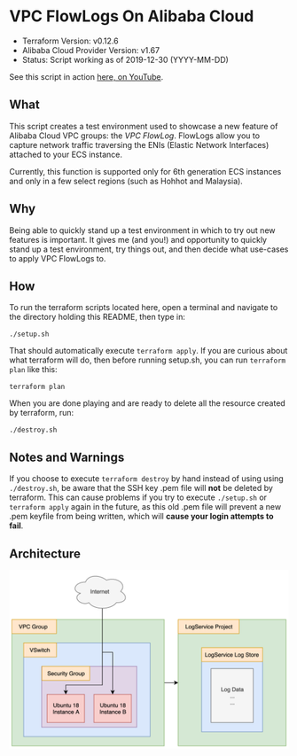 # VPC FlowLogs On Alibaba Cloud

- Terraform Version: v0.12.6
- Alibaba Cloud Provider Version: v1.67
- Status: Script working as of 2019-12-30 (YYYY-MM-DD)

See this script in action [here, on YouTube](https://www.youtube.com/watch?v=x16Z7WsRUrg&feature=youtu.be).

## What

This script creates a test environment used to showcase a new feature of Alibaba Cloud VPC groups: the *VPC FlowLog*. FlowLogs allow you to capture network traffic traversing the ENIs (Elastic Network Interfaces) attached to your ECS instance.

Currently, this function is supported only for 6th generation ECS instances and only in a few select regions (such as Hohhot and Malaysia).

## Why

Being able to quickly stand up a test environment in which to try out new features is important. It gives me (and you!) and opportunity to quickly stand up a test environment, try things out, and then decide what use-cases to apply VPC FlowLogs to.

## How 

To run the terraform scripts located here, open a terminal and navigate to the directory holding this README, then type in:

```
./setup.sh
```

That should automatically execute `terraform apply`. If you are curious about what terraform will do, then before running setup.sh, you can run `terraform plan` like this:

```
terraform plan
```

When you are done playing and are ready to delete all the resource created by terraform, run:

```
./destroy.sh
```

## Notes and Warnings

If you choose to execute `terraform destroy` by hand instead of using using `./destroy.sh`, be aware that the SSH key .pem file will **not** be deleted by terraform. This can cause problems if you try to execute `./setup.sh` or `terraform apply` again in the future, as this old .pem file will prevent a new .pem keyfile from being written, which will **cause your login attempts to fail**.

## Architecture

![Simple FlowLog Test](diagrams/simple_flowlog_test.png)
